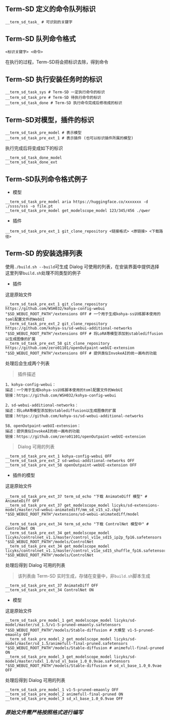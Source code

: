## Term-SD 定义的命令队列标识
```
__term_sd_task_ # 可识别的关键字
```
## Term-SD 队列命令格式
```
<标识关键字> <命令>
```
在执行的过程，Term-SD将会把标识去除，得到命令

## Term-SD 执行安装任务时的标识
```
__term_sd_task_sys # Term-SD 一定执行命令的标识
__term_sd_task_pre # Term-SD 待执行命令的标识
__term_sd_task_done # Term-SD 执行命令完成后修改成的标识
```

## Term-SD对模型，插件的标识
```
__term_sd_task_pre_model # 表示模型
__term_sd_task_pre_ext_1 # 表示插件 (也可以标识插件所属的模型)
```

执行完成后将变成如下的标识
```
__term_sd_task_done_model
__term_sd_task_done_ext
```


## Term-SD队列命令格式例子
- 模型
```
__term_sd_task_pre_model aria https://huggingface.co/xxxxxxx -d ./ssss/sss -o file.pt
__term_sd_task_pre_model get_modelscope_model 123/345/456 ./qwer
```

- 插件
```
__term_sd_task_pre_ext_1 git_clone_repository <链接格式> <原链接> <下载路径>
```

## Term-SD 的安装选择列表
使用`./build.sh --build`可生成 Dialog 可使用的列表，在安装界面中提供选择  
这里列举`build.sh`处理不同类型的例子

- 插件

这是原始文件
```
__term_sd_task_pre_ext_1 git_clone_repository https://github.com/WSH032/kohya-config-webui "$SD_WEBUI_ROOT_PATH"/extensions OFF # 一个用于生成kohya-ss训练脚本使用的toml配置文件的WebUI
__term_sd_task_pre_ext_2 git_clone_repository https://github.com/kohya-ss/sd-webui-additional-networks "$SD_WEBUI_ROOT_PATH"/extensions OFF # 将LoRA等模型添加到stablediffusion以生成图像的扩展
__term_sd_task_pre_ext_58 git_clone_repository https://github.com/zero01101/openOutpaint-webUI-extension "$SD_WEBUI_ROOT_PATH"/extensions OFF # 提供类似InvokeAI的统一画布的功能
```

处理后会生成两个列表

>插件描述
```
1、kohya-config-webui：
描述：一个用于生成kohya-ss训练脚本使用的toml配置文件的WebUI
链接：https://github.com/WSH032/kohya-config-webui

2、sd-webui-additional-networks：
描述：将LoRA等模型添加到stablediffusion以生成图像的扩展
链接：https://github.com/kohya-ss/sd-webui-additional-networks

58、openOutpaint-webUI-extension：
描述：提供类似InvokeAI的统一画布的功能
链接：https://github.com/zero01101/openOutpaint-webUI-extension
```
>Dialog 可用的列表
```
__term_sd_task_pre_ext_1 kohya-config-webui OFF
__term_sd_task_pre_ext_2 sd-webui-additional-networks OFF
__term_sd_task_pre_ext_58 openOutpaint-webUI-extension OFF
```

- 插件的模型

这是原始文件
```
__term_sd_task_pre_ext_37 term_sd_echo "下载 AnimateDiff 模型" # AnimateDiff OFF
__term_sd_task_pre_ext_37 get_modelscope_model licyks/sd-extensions-model/master/sd-webui-animatediff/mm_sd_v15_v2.ckpt "$SD_WEBUI_ROOT_PATH"/extensions/sd-webui-animatediff/model

__term_sd_task_pre_ext_34 term_sd_echo "下载 ControlNet 模型中" # ControlNet ON
__term_sd_task_pre_ext_34 get_modelscope_model licyks/controlnet_v1.1/master/control_v11e_sd15_ip2p_fp16.safetensors "$SD_WEBUI_ROOT_PATH"/models/ControlNet
__term_sd_task_pre_ext_34 get_modelscope_model licyks/controlnet_v1.1/master/control_v11e_sd15_shuffle_fp16.safetensors "$SD_WEBUI_ROOT_PATH"/models/ControlNet
```

处理后得到 Dialog 可用的列表
>该列表由 Term-SD 实时生成，存储在变量中，非`build.sh`脚本生成
```
__term_sd_task_pre_ext_37 AnimateDiff OFF
__term_sd_task_pre_ext_34 ControlNet ON
```

- 模型

这是原始文件
```
__term_sd_task_pre_model_1 get_modelscope_model licyks/sd-model/master/sd_1.5/v1-5-pruned-emaonly.safetensors "$SD_WEBUI_ROOT_PATH"/models/Stable-diffusion # 大模型 v1-5-pruned-emaonly OFF
__term_sd_task_pre_model_2 get_modelscope_model licyks/sd-model/master/sd_1.5/animefull-final-pruned.safetensors "$SD_WEBUI_ROOT_PATH"/models/Stable-diffusion # animefull-final-pruned ON
__term_sd_task_pre_model_3 get_modelscope_model licyks/sd-model/master/sdxl_1.0/sd_xl_base_1.0_0.9vae.safetensors "$SD_WEBUI_ROOT_PATH"/models/Stable-diffusion # sd_xl_base_1.0_0.9vae OFF
```
处理后得到 Dialog 可用的列表
```
__term_sd_task_pre_model_1 v1-5-pruned-emaonly OFF
__term_sd_task_pre_model_2 animefull-final-pruned ON
__term_sd_task_pre_model_3 sd_xl_base_1.0_0.9vae OFF
```
### _原始文件需严格按照格式进行编写_